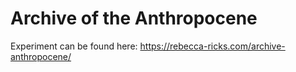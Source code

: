 # Archive of the Anthropocene

Experiment can be found here: https://rebecca-ricks.com/archive-anthropocene/
